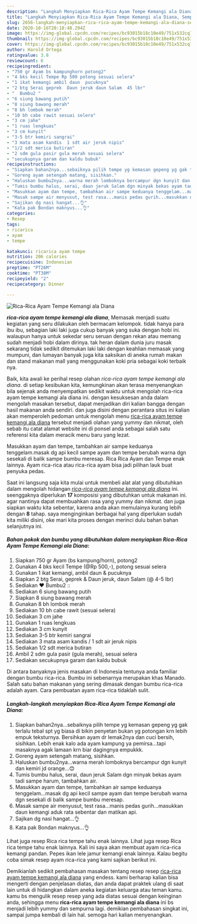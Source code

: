 ```yaml
---
description: "Langkah Menyiapkan Rica-Rica Ayam Tempe Kemangi ala Diana, Sempurna"
title: "Langkah Menyiapkan Rica-Rica Ayam Tempe Kemangi ala Diana, Sempurna"
slug: 2656-langkah-menyiapkan-rica-rica-ayam-tempe-kemangi-ala-diana-sempurna
date: 2020-10-16T20:18:48.294Z
image: https://img-global.cpcdn.com/recipes/bc93015b18c10e49/751x532cq70/rica-rica-ayam-tempe-kemangi-ala-diana-foto-resep-utama.jpg
thumbnail: https://img-global.cpcdn.com/recipes/bc93015b18c10e49/751x532cq70/rica-rica-ayam-tempe-kemangi-ala-diana-foto-resep-utama.jpg
cover: https://img-global.cpcdn.com/recipes/bc93015b18c10e49/751x532cq70/rica-rica-ayam-tempe-kemangi-ala-diana-foto-resep-utama.jpg
author: Harold Ortega
ratingvalue: 3.8
reviewcount: 6
recipeingredient:
- "750 gr Ayam bs kampunghorn potong2"
- "4 bks kecil Tempe Rp 500 potong sesuai selera"
- "1 ikat kemangi ambil daun  pucuknya"
- "2 btg Serai geprek  Daun jeruk daun Salam  45 lbr"
- "  Bumbu2 "
- "6 siung bawang putih"
- "8 siung bawang merah"
- "8 bh lombok merah"
- "10 bh cabe rawit sesuai selera"
- "3 cm jahe"
- "1 ruas lengkuas"
- "3 cm kunyit"
- "3-5 btr kemiri sangrai"
- "3 mata asam kandis  1 sdt air jeruk nipis"
- "1/2 sdt merica butiran"
- "2 sdm gula pasir gula merah sesuai selera"
- "secukupnya garam dan kaldu bubuk"
recipeinstructions:
- "Siapkan bahan2nya...sebaiknya pilih tempe yg kemasan gepeng yg gak terlalu tebal spt yg biasa di bikin penyetan bukan yg potongan krn lebih empuk teksturnya. Bersihkan ayam dr lemak2nya dan cuci bersih, sisihkan. Lebih enak kalo ada ayam kampung ya pemirsa...tapi masaknya agak lamaan krn biar dagingnya empukkk."
- "Goreng ayam setengah matang, sisihkan."
- "Haluskan bumbu2nya...warna merah lomboknya bercampur dgn kunyit dan kemiri jd orange...😊"
- "Tumis bumbu halus, serai, daun jeruk Salam dgn minyak bekas ayam tadi sampe harum, tambahkan air."
- "Masukkan ayam dan tempe, tambahkan air sampe keduanya tenggelam...masak dg api kecil sampe ayam dan tempe berubah warna dgn sesekali di balik sampe bumbu meresap."
- "Masak sampe air menyusut, test rasa...manis pedas gurih...masukkan daun kemangi aduk rata sebentar dan matikan api."
- "Sajikan dg nasi hangat...👌"
- "Kata pak Bondan maknyus...👌"
categories:
- Resep
tags:
- ricarica
- ayam
- tempe

katakunci: ricarica ayam tempe 
nutrition: 206 calories
recipecuisine: Indonesian
preptime: "PT26M"
cooktime: "PT38M"
recipeyield: "2"
recipecategory: Dinner

---
```



![Rica-Rica Ayam Tempe Kemangi ala Diana](https://img-global.cpcdn.com/recipes/bc93015b18c10e49/751x532cq70/rica-rica-ayam-tempe-kemangi-ala-diana-foto-resep-utama.jpg)

<b><i>rica-rica ayam tempe kemangi ala diana</i></b>, Memasak menjadi suatu kegiatan yang seru dilakukan oleh bermacam kelompok. tidak hanya para ibu ibu, sebagian laki laki juga cukup banyak yang suka dengan hobi ini. walaupun hanya untuk sekedar seru seruan dengan rekan atau memang sudah menjadi hobi dalam dirinya. tak heran dalam dunia juru masak sekarang tidak sedikit ditemukan laki laki dengan keahlian memasak yang mumpuni, dan lumayan banyak juga kita saksikan di aneka rumah makan dan stand makanan mall yang menggunakan koki pria sebagai koki terbaik nya.

Baik, kita awali ke perihal resep olahan <i>rica-rica ayam tempe kemangi ala diana</i>. di setiap kesibukan kita, kemungkinan akan terasa menyenangkan bila sejenak anda menyempatkan sedikit waktu untuk mengolah rica-rica ayam tempe kemangi ala diana ini. dengan kesuksesan anda dalam mengolah masakan tersebut, dapat menjadikan diri kalian bangga dengan hasil makanan anda sendiri. dan juga disini dengan perantara situs ini kalian akan memperoleh pedoman untuk mengolah menu <u>rica-rica ayam tempe kemangi ala diana</u> tersebut menjadi olahan yang yummy dan nikmat, oleh sebab itu catat alamat website ini di ponsel anda sebagai salah satu referensi kita dalam meracik menu baru yang lezat.

Masukkan ayam dan tempe, tambahkan air sampe keduanya tenggelam.masak dg api kecil sampe ayam dan tempe berubah warna dgn sesekali di balik sampe bumbu meresap. Rica Rica Ayam dan Tempe enak lainnya. Ayam rica-rica atau rica-rica ayam bisa jadi pilihan lauk buat penyuka pedas.


Saat ini langsung saja kita mulai untuk membeli alat alat yang dibutuhkan dalam mengolah hidangan <u><i>rica-rica ayam tempe kemangi ala diana</i></u> ini. seenggaknya diperlukan <b>17</b> komposisi yang dibutuhkan untuk makanan ini. agar nantinya dapat membuahkan rasa yang yummy dan nikmat. dan juga siapkan waktu kita sebentar, karena anda akan memulainya kurang lebih dengan <b>8</b> tahap. saya menginginkan berbagai hal yang diperlukan sudah kita miliki disini, oke mari kita proses dengan merinci dulu bahan bahan selanjutnya ini.

<!--inarticleads1-->

##### Bahan pokok dan bumbu yang dibutuhkan dalam menyiapkan Rica-Rica Ayam Tempe Kemangi ala Diana:

1. Siapkan 750 gr Ayam (bs kampung/horn), potong2
1. Gunakan 4 bks kecil Tempe (@Rp 500,-), potong sesuai selera
1. Gunakan 1 ikat kemangi, ambil daun &amp; pucuknya
1. Siapkan 2 btg Serai, geprek &amp; Daun jeruk, daun Salam (@ 4-5 lbr)
1. Sediakan  ❤ Bumbu2 ::
1. Sediakan 6 siung bawang putih
1. Siapkan 8 siung bawang merah
1. Gunakan 8 bh lombok merah
1. Sediakan 10 bh cabe rawit (sesuai selera)
1. Sediakan 3 cm jahe
1. Gunakan 1 ruas lengkuas
1. Sediakan 3 cm kunyit
1. Sediakan 3-5 btr kemiri sangrai
1. Sediakan 3 mata asam kandis / 1 sdt air jeruk nipis
1. Sediakan 1/2 sdt merica butiran
1. Ambil 2 sdm gula pasir (gula merah), sesuai selera
1. Sediakan secukupnya garam dan kaldu bubuk


Di antara banyaknya jenis masakan di Indonesia tentunya anda familiar dengan bumbu rica-rica. Bumbu ini sebenarnya merupakan khas Manado. Salah satu bahan makanan yang sering dimasak dengan bumbu rica-rica adalah ayam. Cara pembuatan ayam rica-rica tidaklah sulit. 

<!--inarticleads2-->

##### Langkah-langkah menyiapkan Rica-Rica Ayam Tempe Kemangi ala Diana:

1. Siapkan bahan2nya...sebaiknya pilih tempe yg kemasan gepeng yg gak terlalu tebal spt yg biasa di bikin penyetan bukan yg potongan krn lebih empuk teksturnya. Bersihkan ayam dr lemak2nya dan cuci bersih, sisihkan. Lebih enak kalo ada ayam kampung ya pemirsa...tapi masaknya agak lamaan krn biar dagingnya empukkk.
1. Goreng ayam setengah matang, sisihkan.
1. Haluskan bumbu2nya...warna merah lomboknya bercampur dgn kunyit dan kemiri jd orange...😊
1. Tumis bumbu halus, serai, daun jeruk Salam dgn minyak bekas ayam tadi sampe harum, tambahkan air.
1. Masukkan ayam dan tempe, tambahkan air sampe keduanya tenggelam...masak dg api kecil sampe ayam dan tempe berubah warna dgn sesekali di balik sampe bumbu meresap.
1. Masak sampe air menyusut, test rasa...manis pedas gurih...masukkan daun kemangi aduk rata sebentar dan matikan api.
1. Sajikan dg nasi hangat...👌
1. Kata pak Bondan maknyus...👌


Lihat juga resep Rica rica tempe tahu enak lainnya. Lihat juga resep Rica rica tempe tahu enak lainnya. Kali ini saya akan membuat ayam rica-rica kemangi pandan. Pepes ikan lele jamur kemangi enak lainnya. Kalau begitu coba simak resep ayam rica-rica yang kami sajikan berikut ini. 

Demikianlah sedikit pembahasan masakan tentang resep resep <u>rica-rica ayam tempe kemangi ala diana</u> yang endess. kami berharap kalian bisa mengerti dengan penjelasan diatas, dan anda dapat praktek ulang di saat lain untuk di hidangkan dalam aneka kegiatan keluarga atau teman kamu. kamu bs mengulik resep resep yang ada diatas sesuai dengan keinginan anda, sehingga menu <b>rica-rica ayam tempe kemangi ala diana</b> ini bs menjadi lebih yummy dan sempurna lagi. demikian pembahasan singkat ini, sampai jumpa kembali di lain hal. semoga hari kalian menyenangkan.
